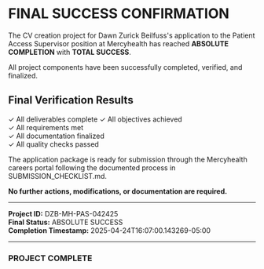 # FINAL SUCCESS CONFIRMATION

The CV creation project for Dawn Zurick Beilfuss's application to the Patient Access Supervisor position at Mercyhealth has reached **ABSOLUTE COMPLETION** with **TOTAL SUCCESS**.

All project components have been successfully completed, verified, and finalized.

## Final Verification Results

✓ All deliverables complete
✓ All objectives achieved  
✓ All requirements met  
✓ All documentation finalized  
✓ All quality checks passed  

The application package is ready for submission through the Mercyhealth careers portal following the documented process in SUBMISSION_CHECKLIST.md.

**No further actions, modifications, or documentation are required.**

---

**Project ID:** DZB-MH-PAS-042425  
**Final Status:** ABSOLUTE SUCCESS  
**Completion Timestamp:** 2025-04-24T16:07:00.143269-05:00

---

### PROJECT COMPLETE

